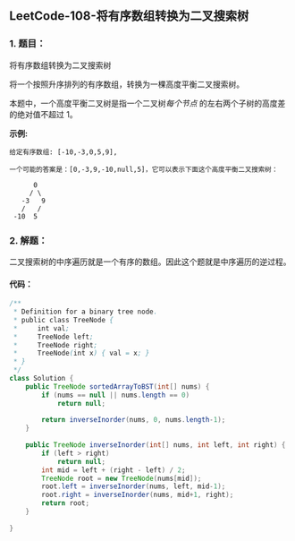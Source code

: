 ## LeetCode-108-将有序数组转换为二叉搜索树

### 1. 题目：

将有序数组转换为二叉搜索树

将一个按照升序排列的有序数组，转换为一棵高度平衡二叉搜索树。

本题中，一个高度平衡二叉树是指一个二叉树*每个节点* 的左右两个子树的高度差的绝对值不超过 1。

**示例:**

```
给定有序数组: [-10,-3,0,5,9],

一个可能的答案是：[0,-3,9,-10,null,5]，它可以表示下面这个高度平衡二叉搜索树：

      0
     / \
   -3   9
   /   /
 -10  5
```

### 2. 解题：

二叉搜索树的中序遍历就是一个有序的数组。因此这个题就是中序遍历的逆过程。

#### 代码：

```java
/**
 * Definition for a binary tree node.
 * public class TreeNode {
 *     int val;
 *     TreeNode left;
 *     TreeNode right;
 *     TreeNode(int x) { val = x; }
 * }
 */
class Solution {
    public TreeNode sortedArrayToBST(int[] nums) {
        if (nums == null || nums.length == 0)
            return null;
        
        return inverseInorder(nums, 0, nums.length-1);
    }
    
    public TreeNode inverseInorder(int[] nums, int left, int right) {
        if (left > right)
            return null;
        int mid = left + (right - left) / 2;
        TreeNode root = new TreeNode(nums[mid]);
        root.left = inverseInorder(nums, left, mid-1);
        root.right = inverseInorder(nums, mid+1, right);
        return root;
    }
    
}
```

